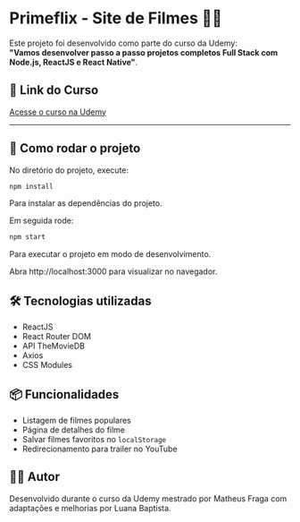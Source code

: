 # Primeflix - Site de Filmes 🎥🍿

Este projeto foi desenvolvido como parte do curso da Udemy:  
**"Vamos desenvolver passo a passo projetos completos Full Stack com Node.js, ReactJS e React Native"**.

## 🔗 Link do Curso

[Acesse o curso na Udemy](https://www.udemy.com/course/dev-fullstack/)

---

## 🚀 Como rodar o projeto

No diretório do projeto, execute:

```bash
npm install
```

Para instalar as dependências do projeto.

Em seguida rode: 
```bash
npm start
```
Para executar o projeto em modo de desenvolvimento.

Abra http://localhost:3000 para visualizar no navegador.

## 🛠️ Tecnologias utilizadas

- ReactJS
- React Router DOM
- API TheMovieDB
- Axios
- CSS Modules

## 📦 Funcionalidades

- Listagem de filmes populares
- Página de detalhes do filme
- Salvar filmes favoritos no `localStorage`
- Redirecionamento para trailer no YouTube

## 👨‍💻 Autor

Desenvolvido durante o curso da Udemy mestrado por Matheus Fraga com adaptações e melhorias por Luana Baptista.
